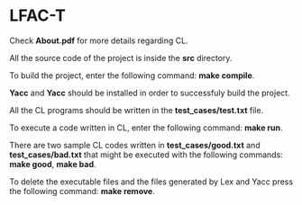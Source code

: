 # LFAC-T
Check **About.pdf** for more details regarding CL. 

All the source code of the project is inside the **src** directory.

To build the project, enter the following command: **make compile**. 

**Yacc** and **Yacc** should be installed in order to successfuly build the project. 

All the CL programs should be written in the **test_cases/test.txt** file.

To execute a code written in CL, enter the following command: **make run**.

There are two sample CL codes written in **test_cases/good.txt** and **test_cases/bad.txt** that might be executed with the following commands: **make good**, **make bad**.

To delete the executable files and the files generated by Lex and Yacc press the following command: **make remove**.

